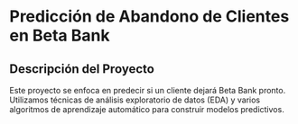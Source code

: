 # Predicción de Abandono de Clientes en Beta Bank
## Descripción del Proyecto
Este proyecto se enfoca en predecir si un cliente dejará Beta Bank pronto. Utilizamos técnicas de análisis exploratorio de datos (EDA) y varios algoritmos de aprendizaje automático para construir modelos predictivos.
